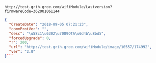 `http://test.grih.gree.com/wifiModule/Lastversion?firmwareCode=362001061144`

```json
{
  "CreateDate": "2018-09-05 07:21:23",
  "commProtVer": "",
  "desc": "\u58c1\u6302\u7089OTA\u6d4b\u8bd5",
  "forcedUpgrade": 0,
  "r": 200,
  "url": "http://test.grih.gree.com/wifiModule/image/10557/174992",
  "ver": "2.0"
}```